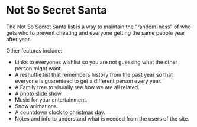 # Not So Secret Santa
The Not So Secret Santa list is a way to maintain the "random-ness" of who gets who to prevent cheating and everyone getting the same people year after year.

Other features include:
- Links to everyones wishlist so you are not guessing what the other person might want.
- A reshuffle list that remembers history from the past year so that everyone is guarenteed to get a different person every year.
- A Family tree to visually see how we are all related.
- A photo slide show.
- Music for your entertainment.
- Snow animations.
- A countdown clock to christmas day.
- Notes and info to understand what is needed from the users of the site.
